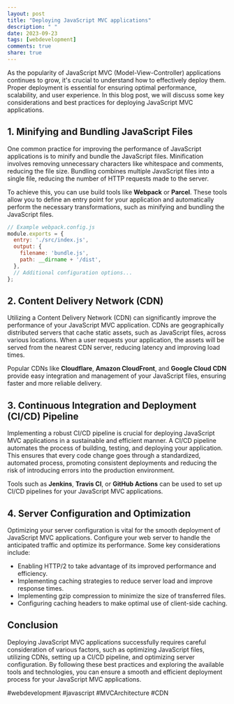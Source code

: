 ```yaml
---
layout: post
title: "Deploying JavaScript MVC applications"
description: " "
date: 2023-09-23
tags: [webdevelopment]
comments: true
share: true
---
```


As the popularity of JavaScript MVC (Model-View-Controller) applications continues to grow, it's crucial to understand how to effectively deploy them. Proper deployment is essential for ensuring optimal performance, scalability, and user experience. In this blog post, we will discuss some key considerations and best practices for deploying JavaScript MVC applications.

## 1. Minifying and Bundling JavaScript Files

One common practice for improving the performance of JavaScript applications is to minify and bundle the JavaScript files. Minification involves removing unnecessary characters like whitespace and comments, reducing the file size. Bundling combines multiple JavaScript files into a single file, reducing the number of HTTP requests made to the server.

To achieve this, you can use build tools like **Webpack** or **Parcel**. These tools allow you to define an entry point for your application and automatically perform the necessary transformations, such as minifying and bundling the JavaScript files.

```javascript
// Example webpack.config.js
module.exports = {
  entry: './src/index.js',
  output: {
    filename: 'bundle.js',
    path: __dirname + '/dist',
  },
  // Additional configuration options...
};
```

## 2. Content Delivery Network (CDN)

Utilizing a Content Delivery Network (CDN) can significantly improve the performance of your JavaScript MVC application. CDNs are geographically distributed servers that cache static assets, such as JavaScript files, across various locations. When a user requests your application, the assets will be served from the nearest CDN server, reducing latency and improving load times.

Popular CDNs like **Cloudflare**, **Amazon CloudFront**, and **Google Cloud CDN** provide easy integration and management of your JavaScript files, ensuring faster and more reliable delivery.

## 3. Continuous Integration and Deployment (CI/CD) Pipeline

Implementing a robust CI/CD pipeline is crucial for deploying JavaScript MVC applications in a sustainable and efficient manner. A CI/CD pipeline automates the process of building, testing, and deploying your application. This ensures that every code change goes through a standardized, automated process, promoting consistent deployments and reducing the risk of introducing errors into the production environment.

Tools such as **Jenkins**, **Travis CI**, or **GitHub Actions** can be used to set up CI/CD pipelines for your JavaScript MVC applications.

## 4. Server Configuration and Optimization

Optimizing your server configuration is vital for the smooth deployment of JavaScript MVC applications. Configure your web server to handle the anticipated traffic and optimize its performance. Some key considerations include:

- Enabling HTTP/2 to take advantage of its improved performance and efficiency.
- Implementing caching strategies to reduce server load and improve response times.
- Implementing gzip compression to minimize the size of transferred files.
- Configuring caching headers to make optimal use of client-side caching.

## Conclusion

Deploying JavaScript MVC applications successfully requires careful consideration of various factors, such as optimizing JavaScript files, utilizing CDNs, setting up a CI/CD pipeline, and optimizing server configuration. By following these best practices and exploring the available tools and technologies, you can ensure a smooth and efficient deployment process for your JavaScript MVC applications.

#webdevelopment #javascript #MVCArchitecture #CDN